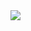 
<!--
### Hello GitHub!
image src="http://jpedro-avatar.herokuapp.com/image.php?text=%7B%20/%20%7D&size=250&font=Ubuntu&back=%230071c6&fore=%23ffffff&moveY=0.9" width="100" /
-->

<image src=".github/assets/oh.png" />

